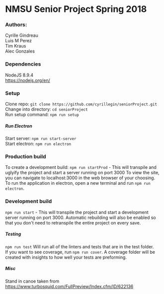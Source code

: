# NMSU Senior Project Spring 2018

### Authors:
Cyrille Gindreau  
Luis M  Perez  
Tim Kraus  
Alec Gonzales

### Dependencies
NodeJS 8.9.4  
https://nodejs.org/en/

### Setup
Clone repo: `git clone https://github.com/cyrillegin/seniorProject.git`  
Change into directory: `cd seniorProject`  
Run setup command: `npm run setup`

##### Run Electron
Start server: `npm run start-server`  
Start electron: `npm run electron`  


### Production build
To create a development build:
`npm run startProd` - This will transpile and uglyify the project and start a server running on port 3000
To view the site, you can navigate to localhost:3000 in the web browser of your choosing.  
To run the application in electron, open a new terminal and run `npm run electron`.


### Development build
`npm run start` - This will transpile the project and start a development server running on port 3000. Automatic rebuilding will also be enabled so that you don't need to retranspile the entire project on every save.

##### Testing
`npm run test` Will run all of the linters and tests that are in the test folder.  
If you want to see coverage, run `npm run cover`. A coverage folder will be created with insights to how well your tests are preforming.

##### Misc
Stand in canoe taken from https://www.turbosquid.com/FullPreview/Index.cfm/ID/622136
